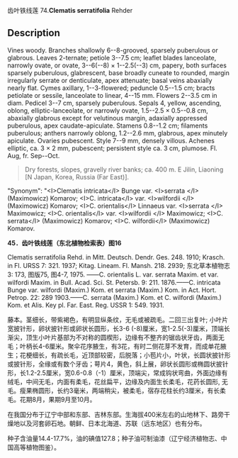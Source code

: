 齿叶铁线莲
74.**Clematis serratifolia** Rehder

## Description
Vines woody. Branches shallowly 6--8-grooved, sparsely puberulous or glabrous. Leaves 2-ternate; petiole 3--7.5 cm; leaflet blades lanceolate, narrowly ovate, or ovate, 3--6(--8) × 1--2.5(--3) cm, papery, both surfaces sparsely puberulous, glabrescent, base broadly cuneate to rounded, margin irregularly serrate or denticulate, apex attenuate; basal veins abaxially nearly flat. Cymes axillary, 1--3-flowered; peduncle 0.5--1.5 cm; bracts petiolate or sessile, lanceolate to linear, 4--15 mm. Flowers 2--3.5 cm in diam. Pedicel 3--7 cm, sparsely puberulous. Sepals 4, yellow, ascending, oblong, elliptic-lanceolate, or narrowly ovate, 1.5--2.5 × 0.5--0.8 cm, abaxially glabrous except for velutinous margin, adaxially appressed puberulous, apex caudate-apiculate. Stamens 0.8--1.2 cm; filaments puberulous; anthers narrowly oblong, 1.2--2.6 mm, glabrous, apex minutely apiculate. Ovaries pubescent. Style 7--9 mm, densely villous. Achenes elliptic, ca. 3 × 2 mm, pubescent; persistent style ca. 3 cm, plumose. Fl. Aug, fr. Sep--Oct.


> Dry forests, slopes, gravelly river banks; ca. 400 m. E Jilin, Liaoning [N Japan, Korea, Russia (Far East)].

  "Synonym": "&lt;I&gt;Clematis intricata&lt;/I&gt; Bunge var. &lt;I&gt;serrata &lt;/I&gt; (Maximowicz) Komarov; &lt;I&gt;C. intricata&lt;/I&gt; var. &lt;I&gt;wilfordii &lt;/I&gt; (Maximowicz) Komarov; &lt;I&gt;C. orientalis&lt;/I&gt; Linnaeus var. &lt;I&gt;serrata &lt;/I&gt; Maximowicz; &lt;I&gt;C. orientalis&lt;/I&gt; var. &lt;I&gt;wilfordii &lt;/I&gt; Maximowicz; &lt;I&gt;C. serrata&lt;/I&gt; (Maximowicz) Komarov; &lt;I&gt;C. wilfordii&lt;/I&gt; (Maximowicz) Komarov.

**45．齿叶铁线莲（东北植物检索表）图16**

Clematis serratifolia Rehd. in Mitt. Deutsch. Dendr. Ges. 248. 1910; Krasch. in Fl. URSS 7: 321. 1937; Kitag. Lineam. Fl. Mansh. 218. 2939; 东北草本植物志3: 173, 图版75, 图4-7, 1975. ——C. orientalis L. var. serrata Maxim. et var. wilfordi Maxim. in Bull. Acad. Sci. St. Petersb. 9: 211. 1876.——C. intricata Bunge var. wilfordi (Maxim.) Kom. et serrata (Maxim.) Kom. in Act. Hort. Petrop. 22: 289 1903.——C. serrata (Maxim.) Kom. et C. wilfordi (Maxim.) Kom. et Alis. Key pl. Far. East. Reg. USSR 1: 549. 1931.

藤本。茎细长，带紫褐色，有明显纵条纹，无毛或被疏毛。二回三出复叶; 小叶片宽披针形，卵状披针形或卵状长圆形，长3-6 (-8)厘米，宽1-2.5(-3)厘米，顶端长渐尖，顶生小叶片基部为不对称的圆楔形，边缘有不整齐的锯齿状牙齿，两面无毛；叶柄长4-6厘米。聚伞花序腋生，有3花，有时二侧花芽不发育，而成单花腋生；花梗细长，有疏长毛，近顶部较密，后脱落；小苞片小，叶状，长圆状披针形或披针形，全缘或有数个牙齿；萼片4，黄色，斜上展，卵状长圆形或椭圆状披针形，长1.2-2.5厘米，宽0.6-0.8（-1）厘米，顶端尖，常成钩状弯曲，外面边缘有绒毛，中间无毛，内面有柔毛，花丝扁平，边缘及内面生长柔毛，花药长圆形, 无毛。瘦果椭圆形，长约3毫米，两端稍尖，被柔毛，宿存花柱长约3厘米，有长柔毛。花期8月，果期9月至10月。

在我国分布于辽宁中部和东部、吉林东部。生海拔400米左右的山地林下、路旁干燥地以及河套卵石地。朝鲜、日本北海道、苏联（远东地区）也有分布。

种子含油量14.4-17.7%，油的碘值127.8；种子油可制油漆（辽宁经济植物志、中国高等植物图鉴）。
